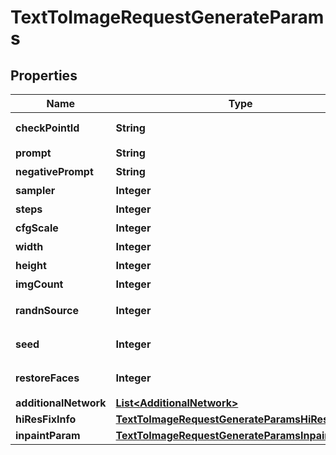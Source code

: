 

# TextToImageRequestGenerateParams


## Properties

| Name | Type | Description | Notes |
|------------ | ------------- | ------------- | -------------|
|**checkPointId** | **String** | 底模 modelVersionUUID |  [optional] |
|**prompt** | **String** | 正向提示词，文本 |  [optional] |
|**negativePrompt** | **String** | 负向提示词，文本 |  [optional] |
|**sampler** | **Integer** | 采样方法 |  [optional] |
|**steps** | **Integer** | 采样步数 |  [optional] |
|**cfgScale** | **Integer** | 提示词引导系数 |  [optional] |
|**width** | **Integer** | 图片宽度 |  [optional] |
|**height** | **Integer** | 图片高度 |  [optional] |
|**imgCount** | **Integer** | 图片数量 |  [optional] |
|**randnSource** | **Integer** | 随机种子生成器 0 cpu，1 Gpu |  [optional] |
|**seed** | **Integer** | 随机种子值，-1表示随机 |  [optional] |
|**restoreFaces** | **Integer** | 面部修复，0关闭，1开启 |  [optional] |
|**additionalNetwork** | [**List&lt;AdditionalNetwork&gt;**](AdditionalNetwork.md) |  |  [optional] |
|**hiResFixInfo** | [**TextToImageRequestGenerateParamsHiResFixInfo**](TextToImageRequestGenerateParamsHiResFixInfo.md) |  |  [optional] |
|**inpaintParam** | [**TextToImageRequestGenerateParamsInpaintParam**](TextToImageRequestGenerateParamsInpaintParam.md) |  |  [optional] |



